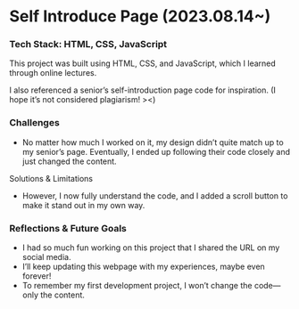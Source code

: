 # Self Introduce Page (2023.08.14~)

### Tech Stack: HTML, CSS, JavaScript

This project was built using HTML, CSS, and JavaScript, which I learned through online lectures. 

I also referenced a senior’s self-introduction page code for inspiration. (I hope it’s not considered plagiarism! ><)

### Challenges

- No matter how much I worked on it, my design didn’t quite match up to my senior’s page. Eventually, I ended up following their code closely and just changed the content.

Solutions & Limitations

- However, I now fully understand the code, and I added a scroll button to make it stand out in my own way.

### Reflections & Future Goals

- I had so much fun working on this project that I shared the URL on my social media.
- I’ll keep updating this webpage with my experiences, maybe even forever!
- To remember my first development project, I won’t change the code—only the content.
